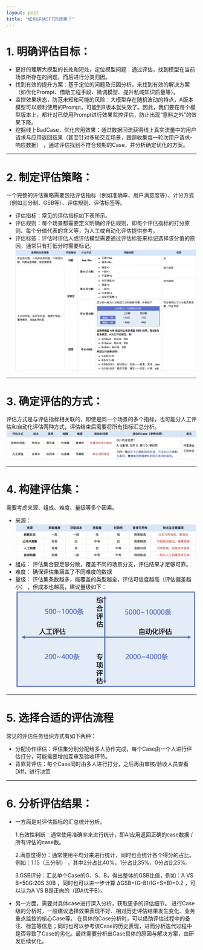 ```yaml
---
layout: post
title: "如何评估SFT的效果？"
---
```


# 1. 明确评估目标：
- 更好的理解大模型的长处和短处，定位模型问题：通过评估，找到模型在当前场景所存在的问题，而后进行分类归因。
- 找到有效的提升方案：基于定位的问题及归因分析，来找到有效的解决方案（如优化Prompt、借助工程手段、微调模型、提升私域知识质量等）。
- 监控效果状态，防范未知和可能的风险：大模型存在随机波动的特点，A版本模型可以顺利使用的Prompt，可能到B版本就失效了。因此，我们要在每个模型版本上，都针对已使用Prompt进行效果监控评估，防止出现“意料之外”的效果下降。
- 挖掘线上BadCase，优化应用效果：通过数据回流获得线上真实流量中的用户请求与应用返回结果（甚至针对多轮交互场景，跟踪收集每一轮次用户请求-响应数据） ，通过评估找到不符合预期的Case，并分析确定优化的方案。

---

# 2. 制定评估策略：
一个完整的评估策略需要包括评估指标（例如准确率、用户满意度等）、计分方式（例如三分制、GSB等）、评估规则、评估标签等。

- 评估指标：常见的评估指标如下表所示。
- 评估规则：每个场景都需要定义明确的评估规则，即每个评估指标的打分原则、每个分值代表的含义等，为人工或自动化评估提供参考。
- 评估标签：评估时评估人或评估模型需要通过评估标签来标记选择该分值的原因，通常只有打低分时需要标记。
![评估策略](/images/打分.jpg)

---

# 3. 确定评估的方式：
评估方式是与评估指标相关联的，即使是同一个场景的多个指标，也可能分人工评估和自动化评估两种方式，评估结束后需要将所有指标汇总分析。
![评估方式](/images/评估方式.jpg)

---

# 4. 构建评估集：
需要考虑来源、组成、难度、量级等多个因素。
- 来源：
![评估集的构建](/images/评估集的构建.jpeg)
- 组成：
评估集合要足够分散，覆盖不同的场景分支，评估结果才足够可靠。
- 难度：
确保评估集涵盖了不同难度的数据
- 量级：
评估集条数越多，能覆盖的类型越全，评估可信度越高（评估偏差越小） ，但成本也越高，建议量级如下：
![评估集数量建议](/images/评估集数量建议.jpeg)

---

# 5. 选择合适的评估流程
常见的评估任务组织方式有如下两种：
- 分配协作评估：评估集分别分配给多人协作完成，每个Case由一个人进行评估打分，可能需要增加互审及验收环节。
- 背靠背评估：每个Case同时由多人进行打分，之后再由审核/验收人员查看Diff，进行决策

---

# 6. 分析评估结果：
- 一方面是对评估指标的汇总统计分析。

    1.有效性判断：通常使用准确率来进行统计，即AI应用返回正确的case数据 / 所有评估的case数。

    2.满意度得分：通常使用平均分来进行统计，同时也会统计各个得分的占比。例如：1.15（三分制） ，其中2分占比40%，1分占比35%，0分占比25%。

    3.GSB评分：汇总单个Case的G、S、B，得出整体的GSB比值，例如：A VS B=50G:20S:30B ，同时也可以进一步计算 ΔGSB=(G-B)/(G+S+B)=0.2 ，可以认为A VS B是正向的（即A优于B）。

- 另一方面，需要对具体case进行深入分析，获取更多的评估细节。
进行Case级的分析时，一般建议选择效果表现不好、相对历史评估结果发生变化、业务重点监控的核心Case等。
在具体的Case分析时，可以借助评估过程中的备注、标签等信息；同时也可以参考该Case的历史表现，进而分析迭代过程中是否导致了Case的劣化。最终需要分析出Case具体的原因与解决方案，由研发后续优化。


